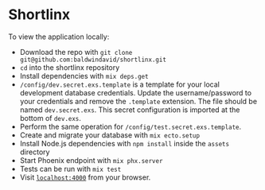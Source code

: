 # Shortlinx

To view the application locally:

  * Download the repo with `git clone git@github.com:baldwindavid/shortlinx.git`
  * `cd` into the shortlinx repository
  * Install dependencies with `mix deps.get`
  * `/config/dev.secret.exs.template` is a template for your local development
    database credentials. Update the username/password to your credentials and
    remove the `.template` extension. The file should be named `dev.secret.exs`.
    This secret configuration is imported at the bottom of `dev.exs`. 
  * Perform the same operation for `/config/test.secret.exs.template`.
  * Create and migrate your database with `mix ecto.setup`
  * Install Node.js dependencies with `npm install` inside the `assets` directory
  * Start Phoenix endpoint with `mix phx.server`
  * Tests can be run with `mix test`
  * Visit [`localhost:4000`](http://localhost:4000) from your browser.
